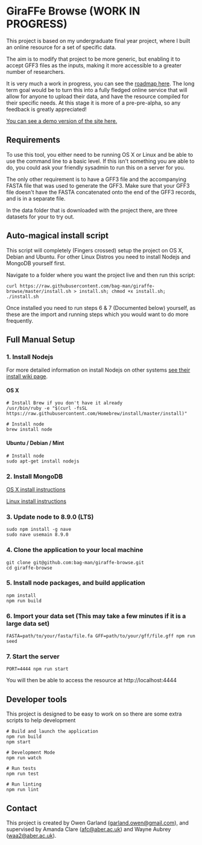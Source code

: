 # GiraFFe Browse (WORK IN PROGRESS)
This project is based on my undergraduate final year project, where I built an online resource for a set of specific data.

The aim is to modify that project to be more generic, but enabling it to accept GFF3 files as the inputs, making it more accessible to a greater number of researchers. 

It is very much a work in progress, you can see the [roadmap here](https://trello.com/b/79lpU9wh/gff3web). The long term goal would be to turn this into a fully fledged online service that will allow for anyone to upload their data, and have the resource compiled for their specific needs. At this stage it is more of a pre-pre-alpha, so any feedback is greatly appreciated!

[You can see a demo version of the site here.](http://praxis.owen.cymru)

## Requirements
To use this tool, you either need to be running OS X or Linux and be able to use the command line to a basic level. If this isn't something you are able to do, you could ask your friendly sysadmin to run this on a server for you. 

The only other requirement is to have a GFF3 file and the accompanying FASTA file that was used to generate the GFF3. Make sure that your GFF3 file doesn't have the FASTA concatenated onto the end of the GFF3 records, and is in a separate file. 

In the data folder that is downloaded with the project there, are three datasets for your to try out. 

## Auto-magical install script
This script will completely (Fingers crossed) setup the project on OS X, Debian and Ubuntu. For other Linux Distros you need to install Nodejs and MongoDB yourself first. 

Navigate to a folder where you want the project live and then run this script:

    curl https://raw.githubusercontent.com/bag-man/giraffe-browse/master/install.sh > install.sh; chmod +x install.sh; ./install.sh

Once installed you need to run steps 6 & 7 (Documented below) yourself, as these are the import and running steps which you would want to do more frequently. 


## Full Manual Setup
### 1. Install Nodejs

For more detailed information on install Nodejs on other systems [see their install wiki page](https://nodejs.org/en/download/package-manager/).

#### OS X
    # Install Brew if you don't have it already
    /usr/bin/ruby -e "$(curl -fsSL https://raw.githubusercontent.com/Homebrew/install/master/install)"

    # Install node
    brew install node

#### Ubuntu / Debian / Mint
    # Install node
    sudo apt-get install nodejs

### 2. Install MongoDB
[OS X install instructions](https://docs.mongodb.com/manual/tutorial/install-mongodb-on-os-x/#install-mongodb-community-edition-with-homebrew)

[Linux install instructions](https://docs.mongodb.com/manual/administration/install-on-linux/#recommended)

### 3. Update node to 8.9.0 (LTS)
    sudo npm install -g nave 
    sudo nave usemain 8.9.0

### 4. Clone the application to your local machine
    git clone git@github.com:bag-man/giraffe-browse.git
    cd giraffe-browse

### 5. Install node packages, and build application
    npm install
    npm run build

### 6. Import your data set (This may take a few minutes if it is a large data set)
    FASTA=path/to/your/fasta/file.fa GFF=path/to/your/gff/file.gff npm run seed  

### 7. Start the server
    PORT=4444 npm run start

You will then be able to access the resource at http://localhost:4444

## Developer tools
This project is designed to be easy to work on so there are some extra scripts to help development

    # Build and launch the application
    npm run build
    npm start

    # Development Mode
    npm run watch

    # Run tests
    npm run test

    # Run linting
    npm run lint

## Contact
This project is created by Owen Garland (garland.owen@gmail.com), and supervised by Amanda Clare (afc@aber.ac.uk) and Wayne Aubrey (waa2@aber.ac.uk). 
